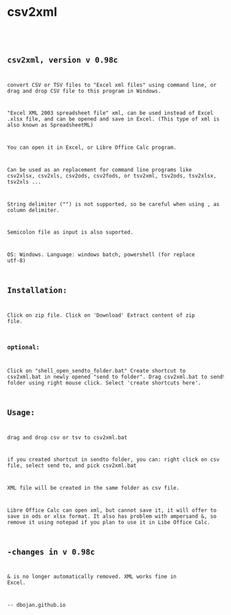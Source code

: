 
# csv2xml
<code>
<pre>
 
## csv2xml, version v 0.98c

convert CSV or TSV files to "Excel xml files" using command line, 
or drag and drop CSV file to this program in Windows.

"Excel XML 2003 spreadsheet file" xml, can be used instead of Excel .xlsx file,
and can be opened and save in Excel.
(This type of xml is also known as SpreadsheetML)

You can open it in Excel, or Libre Office Calc program.

Can be used as an replacement for command line programs like csv2xlsx, csv2xls, 
csv2ods, csv2fods, or tsv2xml, tsv2ods, tsv2xlsx, tsv2xls ...

String delimiter ("") is not supported, so be careful when using , as column delimiter.

Semicolon file as input is also suported.

OS: Windows.
Language: windows batch, powershell (for replace utf-8)


## Installation: 
Click on zip file. Click on 'Download'
Extract content of zip file.

### optional:
Click on "shell_open_sendto_folder.bat"
Create shortcut to csv2xml.bat in newly opened "send to folder". 
Drag csv2xml.bat to sendto folder using right mouse click. 
Select 'create shortcuts here'.

## Usage:
drag and drop csv or tsv to csv2xml.bat

if you created shortcut in sendto folder, you can:
right click on csv file, 
select send to, 
and pick csv2xml.bat

XML file will be created in the same folder as csv file.

Libre Office Calc can open xml, but cannot save it, it will offer to save in ods or xlsx format.
It also has problem with ampersand &, so remove it using notepad if you plan to use it in Libe Office Calc.

## -changes in v 0.98c
 & is no longer automatically removed. XML works fine in Excel.

--
dbojan.github.io






